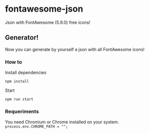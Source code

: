 # fontawesome-json
Json with FontAwesome (5.9.0) free icons!

## Generator!
Now you can generate by yourself a json with all FontAwesome icons!

### How to
Install dependencies
```
npm install
```

Start
```
npm run start
```

### Requeriments
You need Chromium or Chrome installed on your system.
`process.env.CHROME_PATH = "";`
